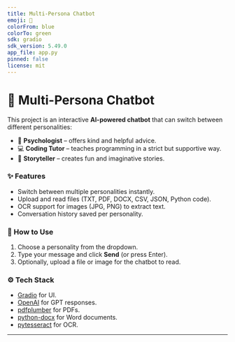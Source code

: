 ```yaml
---
title: Multi-Persona Chatbot
emoji: 🤖
colorFrom: blue
colorTo: green
sdk: gradio
sdk_version: 5.49.0
app_file: app.py
pinned: false
license: mit
---
```


# 🤖 Multi-Persona Chatbot

This project is an interactive **AI-powered chatbot** that can switch between different personalities:
- 🧠 **Psychologist** – offers kind and helpful advice.  
- 💻 **Coding Tutor** – teaches programming in a strict but supportive way.  
- 📖 **Storyteller** – creates fun and imaginative stories.  

### ✨ Features
- Switch between multiple personalities instantly.  
- Upload and read files (TXT, PDF, DOCX, CSV, JSON, Python code).  
- OCR support for images (JPG, PNG) to extract text.  
- Conversation history saved per personality.  

### 🚀 How to Use
1. Choose a personality from the dropdown.  
2. Type your message and click **Send** (or press Enter).  
3. Optionally, upload a file or image for the chatbot to read.  

### ⚙️ Tech Stack
- [Gradio](https://gradio.app/) for UI.  
- [OpenAI](https://openai.com/) for GPT responses.  
- [pdfplumber](https://github.com/jsvine/pdfplumber) for PDFs.  
- [python-docx](https://python-docx.readthedocs.io/) for Word documents.  
- [pytesseract](https://github.com/madmaze/pytesseract) for OCR.  

---